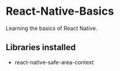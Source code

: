 # React-Native-Basics
 Learning the basics of React Native.
## Libraries installed
- react-native-safe-area-context